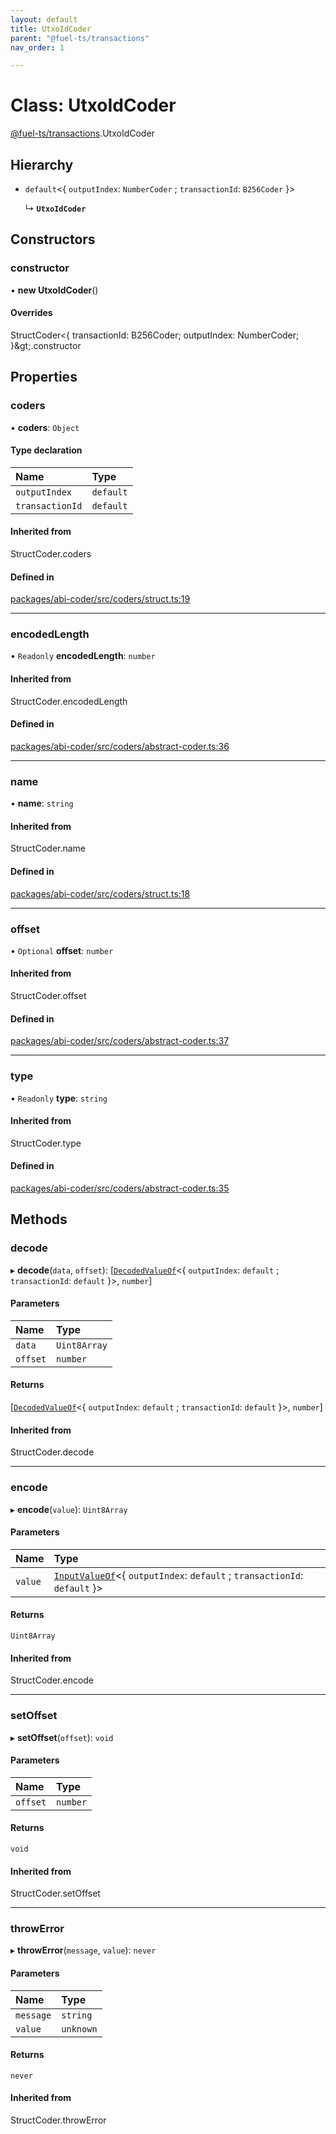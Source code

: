 ```yaml
---
layout: default
title: UtxoIdCoder
parent: "@fuel-ts/transactions"
nav_order: 1

---
```


# Class: UtxoIdCoder

[@fuel-ts/transactions](../index.md).UtxoIdCoder

## Hierarchy

- `default`<{ `outputIndex`: `NumberCoder` ; `transactionId`: `B256Coder`  }\>

  ↳ **`UtxoIdCoder`**

## Constructors

### constructor

• **new UtxoIdCoder**()

#### Overrides

StructCoder&lt;{
  transactionId: B256Coder;
  outputIndex: NumberCoder;
}\&gt;.constructor

## Properties

### coders

• **coders**: `Object`

#### Type declaration

| Name | Type |
| :------ | :------ |
| `outputIndex` | `default` |
| `transactionId` | `default` |

#### Inherited from

StructCoder.coders

#### Defined in

[packages/abi-coder/src/coders/struct.ts:19](https://github.com/FuelLabs/fuels-ts/blob/master/packages/abi-coder/src/coders/struct.ts#L19)

___

### encodedLength

• `Readonly` **encodedLength**: `number`

#### Inherited from

StructCoder.encodedLength

#### Defined in

[packages/abi-coder/src/coders/abstract-coder.ts:36](https://github.com/FuelLabs/fuels-ts/blob/master/packages/abi-coder/src/coders/abstract-coder.ts#L36)

___

### name

• **name**: `string`

#### Inherited from

StructCoder.name

#### Defined in

[packages/abi-coder/src/coders/struct.ts:18](https://github.com/FuelLabs/fuels-ts/blob/master/packages/abi-coder/src/coders/struct.ts#L18)

___

### offset

• `Optional` **offset**: `number`

#### Inherited from

StructCoder.offset

#### Defined in

[packages/abi-coder/src/coders/abstract-coder.ts:37](https://github.com/FuelLabs/fuels-ts/blob/master/packages/abi-coder/src/coders/abstract-coder.ts#L37)

___

### type

• `Readonly` **type**: `string`

#### Inherited from

StructCoder.type

#### Defined in

[packages/abi-coder/src/coders/abstract-coder.ts:35](https://github.com/FuelLabs/fuels-ts/blob/master/packages/abi-coder/src/coders/abstract-coder.ts#L35)

## Methods

### decode

▸ **decode**(`data`, `offset`): [[`DecodedValueOf`](../namespaces/internal.md#decodedvalueof)<{ `outputIndex`: `default` ; `transactionId`: `default`  }\>, `number`]

#### Parameters

| Name | Type |
| :------ | :------ |
| `data` | `Uint8Array` |
| `offset` | `number` |

#### Returns

[[`DecodedValueOf`](../namespaces/internal.md#decodedvalueof)<{ `outputIndex`: `default` ; `transactionId`: `default`  }\>, `number`]

#### Inherited from

StructCoder.decode

___

### encode

▸ **encode**(`value`): `Uint8Array`

#### Parameters

| Name | Type |
| :------ | :------ |
| `value` | [`InputValueOf`](../namespaces/internal.md#inputvalueof)<{ `outputIndex`: `default` ; `transactionId`: `default`  }\> |

#### Returns

`Uint8Array`

#### Inherited from

StructCoder.encode

___

### setOffset

▸ **setOffset**(`offset`): `void`

#### Parameters

| Name | Type |
| :------ | :------ |
| `offset` | `number` |

#### Returns

`void`

#### Inherited from

StructCoder.setOffset

___

### throwError

▸ **throwError**(`message`, `value`): `never`

#### Parameters

| Name | Type |
| :------ | :------ |
| `message` | `string` |
| `value` | `unknown` |

#### Returns

`never`

#### Inherited from

StructCoder.throwError
